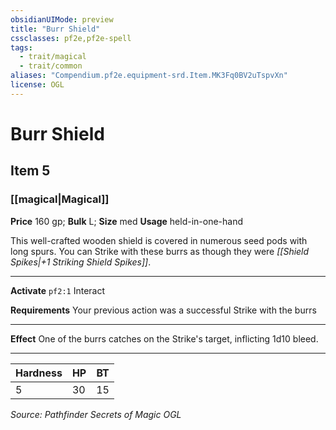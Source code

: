 ```yaml
---
obsidianUIMode: preview
title: "Burr Shield"
cssclasses: pf2e,pf2e-spell
tags:
  - trait/magical
  - trait/common
aliases: "Compendium.pf2e.equipment-srd.Item.MK3Fq0BV2uTspvXn"
license: OGL
---
```

# Burr Shield
## Item 5
### [[magical|Magical]]


**Price** 160 gp; 
**Bulk** L; **Size** med
**Usage** held-in-one-hand

This well-crafted wooden shield is covered in numerous seed pods with long spurs. You can Strike with these burrs as though they were _[[Shield Spikes|+1 Striking Shield Spikes]]_.

* * *

**Activate** `pf2:1` Interact

**Requirements** Your previous action was a successful Strike with the burrs

* * *

**Effect** One of the burrs catches on the Strike's target, inflicting 1d10 bleed.

* * *

  

| Hardness | HP | BT |
| --- | --- | --- |
| 5 | 30 | 15 |

*Source: Pathfinder Secrets of Magic*
*OGL*